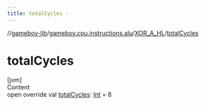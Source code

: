 ```yaml
---
title: totalCycles -
---
```

//[gameboy-lib](../../index.md)/[gameboy.cpu.instructions.alu](../index.md)/[XOR_A_HL](index.md)/[totalCycles](total-cycles.md)



# totalCycles  
[jvm]  
Content  
open override val [totalCycles](total-cycles.md): [Int](https://kotlinlang.org/api/latest/jvm/stdlib/kotlin/-int/index.html) = 8  



